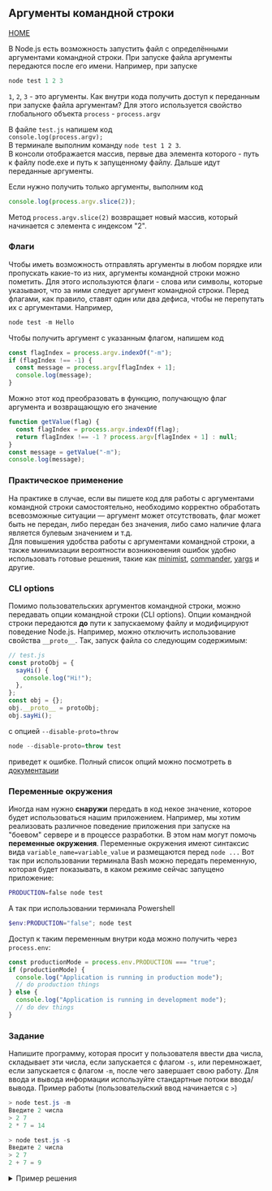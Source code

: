 ## Аргументы командной строки

[HOME](../README.md)

В Node.js есть возможность запустить файл с определёнными аргументами командной строки. При запуске файла аргументы передаются после его имени. Например, при запуске

```powershell
node test 1 2 3
```

`1`, `2`, `3` - это аргументы.
Как внутри кода получить доступ к переданным при запуске файла аргументам? Для этого используется свойство глобального объекта `process` - `process.argv`

В файле `test.js` напишем код  
`console.log(process.argv);`  
В терминале выполним команду `node test 1 2 3`.  
В консоли отображается массив, первые два элемента которого - путь к файлу node.exe и путь к запущенному файлу. Дальше идут переданные аргументы.

Если нужно получить только аргументы, выполним код

```js
console.log(process.argv.slice(2));
```

Метод `process.argv.slice(2)` возвращает новый массив, который начинается с элемента с индексом "2".

### Флаги

Чтобы иметь возможность отправлять аргументы в любом порядке или пропускать какие-то из них, аргументы командной строки можно пометить. Для этого используются флаги - слова или символы, которые указывают, что за ними следует аргумент командной строки. Перед флагами, как правило, ставят один или два дефиса, чтобы не перепутать их с аргументами. Например,

```powershell
node test -m Hello
```

Чтобы получить аргумент с указанным флагом, напишем код

```js
const flagIndex = process.argv.indexOf("-m");
if (flagIndex !== -1) {
  const message = process.argv[flagIndex + 1];
  console.log(message);
}
```

Можно этот код преобразовать в функцию, получающую флаг аргумента и возвращающую его значение

```js
function getValue(flag) {
  const flagIndex = process.argv.indexOf(flag);
  return flagIndex !== -1 ? process.argv[flagIndex + 1] : null;
}
const message = getValue("-m");
console.log(message);
```

### Практическое применение

На практике в случае, если вы пишете код для работы с аргументами командной строки самостоятельно, необходимо корректно обработать всевозможные ситуации — аргумент может отсутствовать, флаг может быть не передан, либо передан без значения, либо само наличие флага является булевым значением и т.д.  
Для повышения удобства работы с аргументами командной строки, а также минимизации вероятности возникновения ошибок удобно использовать готовые решения, такие как [minimist](https://www.npmjs.com/package/minimist), [commander](https://www.npmjs.com/package/commander), [yargs](https://www.npmjs.com/package/yargs) и другие.

### CLI options

Помимо пользовательских аргументов командной строки, можно передавать опции командной строки (CLI options). Опции командной строки передаются **до** пути к запускаемому файлу и модифицируют поведение Node.js. Например, можно отключить использование свойства `__proto__`. Так, запуск файла со следующим содержимым:

```js
// test.js
const protoObj = {
  sayHi() {
    console.log("Hi!");
  },
};
const obj = {};
obj.__proto__ = protoObj;
obj.sayHi();
```

с опцией `--disable-proto=throw`

```powershell
node --disable-proto=throw test
```

приведет к ошибке. Полный список опций можно посмотреть в [документации](https://nodejs.org/dist/latest-v14.x/docs/api/cli.html#cli_options)

### Переменные окружения

Иногда нам нужно **снаружи** передать в код некое значение, которое будет использоваться нашим приложением. Например, мы хотим реализовать различное поведение приложения при запуске на "боевом" сервере и в процессе разработки. В этом нам могут помочь **переменные окружения**. Переменные окружения имеют синтаксис вида `variable_name=variable_value` и размещаются перед `node ...` Вот так при использовании терминала Bash можно передать переменную, которая будет показывать, в каком режиме сейчас запущено приложение:

```bash
PRODUCTION=false node test
```

А так при использовании терминала Powershell

```powershell
$env:PRODUCTION="false"; node test
```

Доступ к таким переменным внутри кода можно получить через `process.env`:

```js
const productionMode = process.env.PRODUCTION === "true";
if (productionMode) {
  console.log("Application is running in production mode");
  // do production things
} else {
  console.log("Application is running in development mode");
  // do dev things
}
```

### Задание

Напишите программу, которая просит у пользователя ввести два числа, складывает эти числа, если запускается с флагом `-s`, или перемножает, если запускается с флагом `-m`, после чего завершает свою работу. Для ввода и вывода информации используйте стандартные потоки ввода/вывода. Пример работы (пользовательский ввод начинается с `>`)

```powershell
> node test.js -m
Введите 2 числа
> 2 7
2 * 7 = 14
```

```powershell
> node test.js -s
Введите 2 числа
> 2 7
2 + 7 = 9
```

<details>
<summary>Пример решения</summary>

```js
const { stdout, stdin, exit } = process;
const flag = process.argv[2];
const allowedFlags = ["-m", "-s"];
if (!allowedFlags.includes(flag)) {
  stdout.write("Попробуйте ещё раз запустить файл с флагом -s или -m");
  exit();
}
stdout.write("Введите, пожалуйста, два числа\n");
stdin.on("data", (data) => {
  const numString = data.toString();
  const numStringsArray = numString.split(" ");
  const hasIncorrectLength = numStringsArray.length !== 2;
  const hasIncorrectValues = numStringsArray.some((numStr) =>
    Number.isNaN(+numStr),
  );
  if (hasIncorrectLength || hasIncorrectValues) {
    stdout.write("Нужно ввести 2 числа, разделенных пробелом");
    exit();
  }
  const [firstNum, secondNum] = numStringsArray.map((numStr) => +numStr);
  if (flag === "-s") {
    const sum = firstNum + secondNum;
    stdout.write(`${firstNum} + ${secondNum} = ${sum}`);
  } else {
    const mult = firstNum * secondNum;
    stdout.write(`${firstNum} * ${secondNum} = ${mult}`);
  }
  exit();
});
```

</details>

